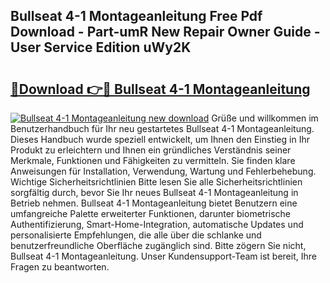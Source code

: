 ## Bullseat 4-1 Montageanleitung Free Pdf Download - Part-umR New Repair Owner Guide - User Service Edition uWy2K

# <h2><a href="http://df6vc6.blite.top/?on=Bullseat+4-1+Montageanleitung">🔗Download 👉🔴 Bullseat 4-1 Montageanleitung</a></h2>

[![Bullseat 4-1 Montageanleitung new download](https://i.imgur.com/lujVjoI.png)](http://df6vc6.blite.top/?on=Bullseat+4-1+Montageanleitung)
Grüße und willkommen im Benutzerhandbuch für Ihr neu gestartetes Bullseat 4-1 Montageanleitung. Dieses Handbuch wurde speziell entwickelt, um Ihnen den Einstieg in Ihr Produkt zu erleichtern und Ihnen ein gründliches Verständnis seiner Merkmale, Funktionen und Fähigkeiten zu vermitteln. Sie finden klare Anweisungen für Installation, Verwendung, Wartung und Fehlerbehebung. Wichtige Sicherheitsrichtlinien Bitte lesen Sie alle Sicherheitsrichtlinien sorgfältig durch, bevor Sie Ihr neues Bullseat 4-1 Montageanleitung in Betrieb nehmen. Bullseat 4-1 Montageanleitung bietet Benutzern eine umfangreiche Palette erweiterter Funktionen, darunter biometrische Authentifizierung, Smart-Home-Integration, automatische Updates und personalisierte Empfehlungen, die alle über die schlanke und benutzerfreundliche Oberfläche zugänglich sind. Bitte zögern Sie nicht, Bullseat 4-1 Montageanleitung. Unser Kundensupport-Team ist bereit, Ihre Fragen zu beantworten.
